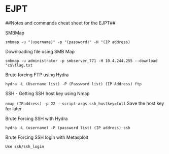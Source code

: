 # EJPT
##Notes and commands cheat sheet for the EJPT##


SMBMap

```smbmap -u "(username)" -p "(password)" -H "(IP address)```

Downloading file using SMB Map

```smbmap -u administrator -p smbserver_771 -H 10.4.244.255 --download "c$\flag.txt```

Brute forcing FTP using Hydra

```hydra -L (Username list) -P (Password list) (IP Address) ftp```

SSH - Getting SSH host key using Nmap

```nmap (IPaddress) -p 22 --script-args ssh_hostkey=full```
Save the host key for later

Brute Forcing SSH with Hydra

```hydra -L (username) -P (password list) (IP address) ssh```

Brute Forcing SSH login with Metasploit

```Use ssh/ssh_login```
